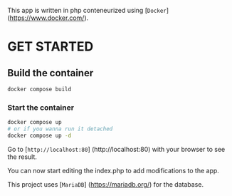 This app is written in php conteneurized using [`Docker`] (https://www.docker.com/).

# GET STARTED 

## Build the container 

```bash
docker compose build
```

### Start the container 

```bash
docker compose up
# or if you wanna run it detached
docker compose up -d
```

Go to [`http://localhost:80`] (http://localhost:80) with your browser to see the result.

You can now start editing the index.php to add modifications to the app.

This project uses [`MariaDB`] (https://mariadb.org/) for the database.

